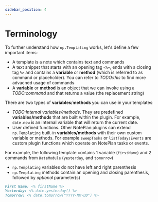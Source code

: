 ```yaml
---
sidebar_position: 4
---
```


# Terminology
To further understand how `np.Templating` works, let's define a few important items:

- A template is a note which contains text and commands
- A text snippet that starts with an opening tag `<%=`, ends with a closing tag `%>` and contains a **variable** or **method** (which is referred to as command or placeholder). You can refer to _TODO:this_ to find more advacned usage of commands
- A **variable** or **method** is an object that we can invoke using a _TODO:command_ and that returns a value (the replacement string)

There are two types of **variables**/**methods** you can use in your templates:

- _TODO:Internal variables/methods_. They are predefined **variables/methods** that are built within the plugin. For example, `date.now` is an internal variable that will return the current date.
- User defined functions. Other NotePlan plugins can extend `np.Templating` built-in **variables/methods** with their own custom variable or methods. For example `sweepTasks` or `listTodaysEvents` are custom plugin functions which operate on NotePlan tasks or events.

For example, the following template contains 1 variable (`firstName`) and 2 commands from `DateModule` (`yesterday`, and `tomorrow`)
- `np.Templating` variables do not have left and right parenthesis
- `np.Templating` methods contain an opening and closing parenthesis, followed by _optional_ parameter(s)

```markdown
First Name: <% firstName %>
Yesterday: <% date.yesterday() %>
Tomorrow: <% date.tomorrow("YYYY-MM-DD") %>
```
